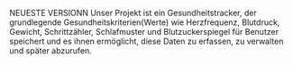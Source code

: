NEUESTE VERSIONN
Unser Projekt ist ein Gesundheitstracker, der grundlegende Gesundheitskriterien(Werte) 
wie Herzfrequenz, Blutdruck, Gewicht, Schrittzähler, Schlafmuster und Blutzuckerspiegel 
für Benutzer speichert und es ihnen ermöglicht, diese Daten zu erfassen, zu verwalten und später abzurufen.

